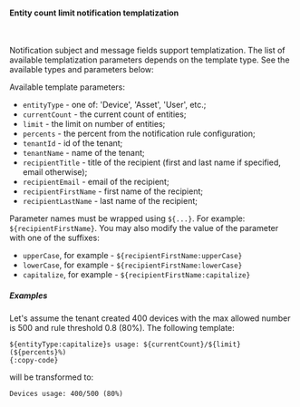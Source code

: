 #### Entity count limit notification templatization

<div class="divider"></div>
<br/>

Notification subject and message fields support templatization.
The list of available templatization parameters depends on the template type.
See the available types and parameters below:

Available template parameters:

* `entityType` - one of: 'Device', 'Asset', 'User', etc.;
* `currentCount` - the current count of entities;
* `limit` - the limit on number of entities;
* `percents` - the percent from the notification rule configuration;
* `tenantId` - id of the tenant;
* `tenantName` - name of the tenant;
* `recipientTitle` - title of the recipient (first and last name if specified, email otherwise);
* `recipientEmail` - email of the recipient;
* `recipientFirstName` - first name of the recipient;
* `recipientLastName` - last name of the recipient;

Parameter names must be wrapped using `${...}`. For example: `${recipientFirstName}`.
You may also modify the value of the parameter with one of the suffixes:

* `upperCase`, for example - `${recipientFirstName:upperCase}`
* `lowerCase`, for example - `${recipientFirstName:lowerCase}`
* `capitalize`, for example - `${recipientFirstName:capitalize}`

<div class="divider"></div>

##### Examples

Let's assume the tenant created 400 devices with the max allowed number is 500 and rule threshold 0.8 (80%).
The following template:

```text
${entityType:capitalize}s usage: ${currentCount}/${limit} (${percents}%)
{:copy-code}
```

will be transformed to:

```text
Devices usage: 400/500 (80%)
```

<br>
<br>

